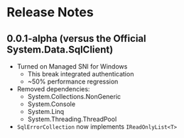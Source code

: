 # Release Notes

## 0.0.1-alpha (versus the Official System.Data.SqlClient)

* Turned on Managed SNI for Windows
  * This break integrated authentication
  * ~50% performance regression
* Removed dependencies:
  * System.Collections.NonGeneric
  * System.Console
  * System.Linq
  * System.Threading.ThreadPool
* `SqlErrorCollection` now implements `IReadOnlyList<T>`